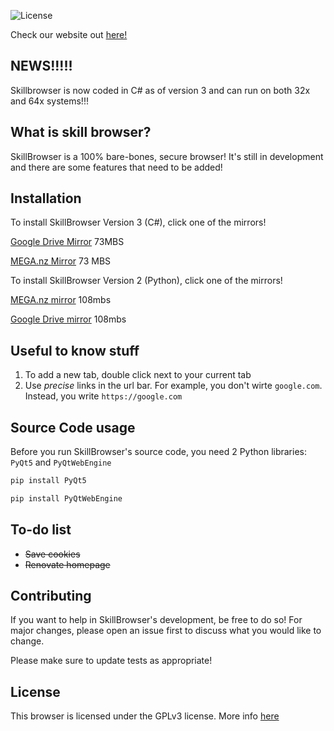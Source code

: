 ![License](https://img.shields.io/github/license/JohnSkill/SkillBrowser)

Check our website out [here!](https://johnskillanimation.wixsite.com/skillbrowser)

## NEWS!!!!!

Skillbrowser is now coded in C# as of version 3 and can run on both 32x and 64x systems!!!

## What is skill browser?

SkillBrowser is a 100% bare-bones, secure browser! It's still in development and there are some features that need to be added!

## Installation

To install SkillBrowser Version 3 (C#), click one of the mirrors!

[Google Drive Mirror](https://drive.google.com/file/d/10awR26s5NW9GhJDiyF-Cb7k0wzeMJAHr/view?usp=sharing) 73MBS

[MEGA.nz Mirror](https://mega.nz/file/VdwA2SDa#MzvE1gTeveaWZYOq_LzTj5FbfJJLCjRS3Ghyh1p2_8Q) 73 MBS

To install SkillBrowser Version 2 (Python), click one of the mirrors! 

[MEGA.nz mirror](https://mega.nz/file/0FJ3nSYR#4U0ZZmET-bC07qSIUYjCJR-FnVKJnNY8hbL-D-Mukd4) 108mbs

[Google Drive mirror](https://drive.google.com/file/d/1vmWYqs-A5nBgVj__BEaF-Np4_W6Kl2Du/view?usp=sharing) 108mbs


## Useful to know stuff

1) To add a new tab, double click next to your current tab
2) Use _precise_ links in the url bar. For example, you don't wirte `google.com`. Instead, you write `https://google.com`

## Source Code usage

Before you run SkillBrowser's source code, you need 2 Python libraries: `PyQt5` and `PyQtWebEngine`

```python
pip install PyQt5
```
```python
pip install PyQtWebEngine
```
## To-do list
- ~~Save cookies~~
- ~~Renovate homepage~~

## Contributing
If you want to help in SkillBrowser's development, be free to do so! For major changes, please open an issue first to discuss what you would like to change.

Please make sure to update tests as appropriate!

## License
This browser is licensed under the GPLv3 license. More info [here](https://github.com/JohnSkill/SkillBrowser/blob/main/LICENSE)
